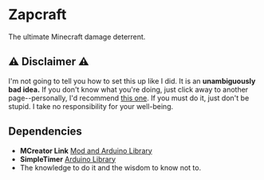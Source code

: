 # Zapcraft 
The ultimate Minecraft damage deterrent.

## ⚠️ Disclaimer ⚠️
I'm not going to tell you how to set this up like I did. It is an **unambiguously bad idea.** If you don't know what you're doing, just click away to another page--personally, I'd recommend [this one](https://theuselessweb.com). If you must do it, just don't be stupid. I take no responsibility for your well-being.

## Dependencies

 - **MCreator Link** [Mod and Arduino Library](https://mcreator.net/link)
 - **SimpleTimer** [Arduino Library](https://github.com/natnqweb/Simpletimer)
 - The knowledge to do it and the wisdom to know not to.

